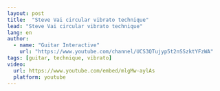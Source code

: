 ```yaml
---
layout: post
title:  "Steve Vai circular vibrato technique"
lead: "Steve Vai circular vibrato technique"
lang: en
author:
  - name: "Guitar Interactive"
    url: "https://www.youtube.com/channel/UCS3QTujyp5t2nSSzktYFzWA"
tags: [guitar, technique, vibrato]
video:
  url: https://www.youtube.com/embed/mlgMw-aylAs
  platform: youtube
---
```

